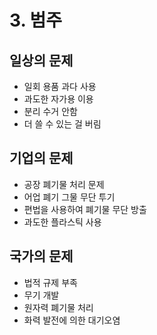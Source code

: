 # 3. 범주
## 일상의 문제
 + 일회 용품 과다 사용
 + 과도한 자가용 이용
 + 분리 수거 안함
 + 더 쓸 수 있는 걸 버림
## 기업의 문제
 + 공장 폐기물 처리 문제
 + 어업 폐기 그물 무단 투기
 + 편법을 사용하여 폐기물 무단 방출
 + 과도한 플라스틱 사용
## 국가의 문제 
 + 법적 규제 부족
 + 무기 개발
 + 원자력 폐기물 처리
 + 화력 발전에 의한 대기오염
